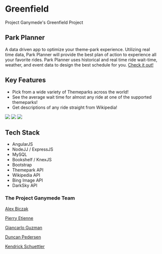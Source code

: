 # Greenfield
Project Ganymede's Greenfield Project

## Park Planner
A data driven app to optimize your theme-park experience. Utilizing real time data, Park Planner will provide the best plan of action to experience all your favorite rides. Park Planner uses historical and real time ride wait-time, weather, and event data to design the best schedule for you.
[Check it out!](http://parkplanner-io.herokuapp.com/#!/)

## Key Features
- Pick from a wide variety of Themeparks across the world!
- See the average wait time for almost any ride at one of the supported themeparks!
- Get descriptions of any ride straight from Wikipedia!

![](http://i.imgur.com/PfnmteT.jpg)
![](http://i.imgur.com/7zKgzlj.jpg)
![](http://i.imgur.com/Ktg2vkh.png)

## Tech Stack
- AngularJS
- NodeJJ / ExpressJS
- MySQL
- Bookshelf / KnexJS
- Bootstrap
- Themepark API
- Wikipedia API
- Bing Image API
- DarkSky API

### The Project Ganymede Team
[Alex Biczak](https://github.com/biczak)

[Pierry Etienne](https://github.com/petienne1)

[Giancarlo Guzman](https://github.com/GianGuzmanOki)

[Duncan Pedersen](https://github.com/dppedersen)

[Kendrick Schuettler](https://github.com/KESchuettler)
